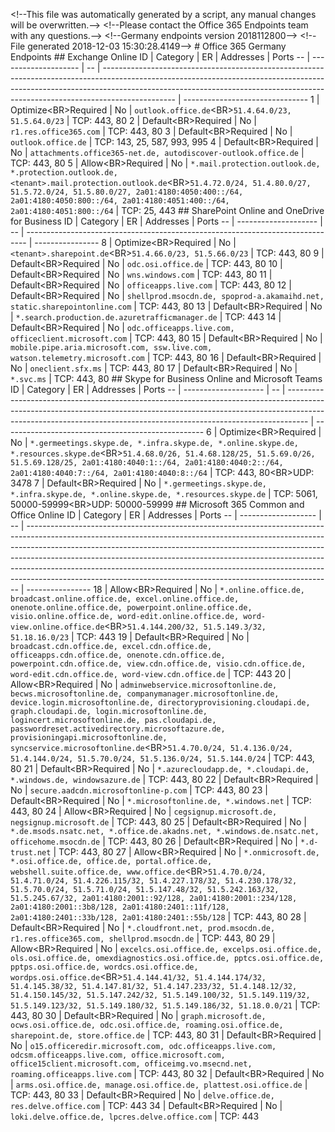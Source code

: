 ﻿< ! - - T h i s   f i l e   w a s   a u t o m a t i c a l l y   g e n e r a t e d   b y   a   s c r i p t ,   a n y   m a n u a l   c h a n g e s   w i l l   b e   o v e r w r i t t e n . - - > 
 < ! - - P l e a s e   c o n t a c t   t h e   O f f i c e   3 6 5   E n d p o i n t s   t e a m   w i t h   a n y   q u e s t i o n s . - - >  
 < ! - - G e r m a n y   e n d p o i n t s   v e r s i o n   2 0 1 8 1 1 2 8 0 0 - - >  
 < ! - - F i l e   g e n e r a t e d   2 0 1 8 - 1 2 - 0 3   1 5 : 3 0 : 2 8 . 4 1 4 9 - - >  
 
 #   O f f i c e   3 6 5   G e r m a n y   E n d p o i n t s 
  
 
 # #   E x c h a n g e   O n l i n e 
  
 I D   |   C a t e g o r y   |   E R   |   A d d r e s s e s   |   P o r t s  
 - -   |   - - - - - - - - - - - - - - - - - - - -   |   - -   |   - - - - - - - - - - - - - - - - - - - - - - - - - - - - - - - - - - - - - - - - - - - - - - - - - - - - - - - - - - - - - - - - - - - - - - - - - - - - - - - - - - - - - - - - - - - - - - - - - - - - - - - - - - - - - - - - - - - - - - - - - - - - - - - - - - - - - - - - - - - - - - - - - - - - - - - - - - - - - - - - - - - - - - - - - - - - - - - - - - - - - - - - - - - - - - - - - - - - - - - - - - - - - - - - - - - - - - - - - - - - - - - - - - - - - - - - - - - - - - - - - - - - - - - - - - - -   |   - - - - - - - - - - - - - - - - - - - - - - - - - - - - - - -  
 1   |   O p t i m i z e < B R > R e q u i r e d   |   N o   |   ` o u t l o o k . o f f i c e . d e ` < B R > ` 5 1 . 4 . 6 4 . 0 / 2 3 ,   5 1 . 5 . 6 4 . 0 / 2 3 `   |   * * T C P : * *   4 4 3 ,   8 0  
 2   |   D e f a u l t < B R > R e q u i r e d   |   N o   |   ` r 1 . r e s . o f f i c e 3 6 5 . c o m `   |   * * T C P : * *   4 4 3 ,   8 0  
 3   |   D e f a u l t < B R > R e q u i r e d   |   N o   |   ` o u t l o o k . o f f i c e . d e `   |   * * T C P : * *   1 4 3 ,   2 5 ,   5 8 7 ,   9 9 3 ,   9 9 5  
 4   |   D e f a u l t < B R > R e q u i r e d   |   N o   |   ` a t t a c h m e n t s . o f f i c e 3 6 5 - n e t . d e ,   a u t o d i s c o v e r - o u t l o o k . o f f i c e . d e `   |   * * T C P : * *   4 4 3 ,   8 0  
 5   |   A l l o w < B R > R e q u i r e d   |   N o   |   ` * . m a i l . p r o t e c t i o n . o u t l o o k . d e ,   * . p r o t e c t i o n . o u t l o o k . d e ,   < t e n a n t > . m a i l . p r o t e c t i o n . o u t l o o k . d e ` < B R > ` 5 1 . 4 . 7 2 . 0 / 2 4 ,   5 1 . 4 . 8 0 . 0 / 2 7 ,   5 1 . 5 . 7 2 . 0 / 2 4 ,   5 1 . 5 . 8 0 . 0 / 2 7 ,   2 a 0 1 : 4 1 8 0 : 4 0 5 0 : 4 0 0 : : / 6 4 ,   2 a 0 1 : 4 1 8 0 : 4 0 5 0 : 8 0 0 : : / 6 4 ,   2 a 0 1 : 4 1 8 0 : 4 0 5 1 : 4 0 0 : : / 6 4 ,   2 a 0 1 : 4 1 8 0 : 4 0 5 1 : 8 0 0 : : / 6 4 `   |   * * T C P : * *   2 5 ,   4 4 3  
 
 # #   S h a r e P o i n t   O n l i n e   a n d   O n e D r i v e   f o r   B u s i n e s s 
  
 I D   |   C a t e g o r y   |   E R   |   A d d r e s s e s   |   P o r t s  
 - -   |   - - - - - - - - - - - - - - - - - - - -   |   - -   |   - - - - - - - - - - - - - - - - - - - - - - - - - - - - - - - - - - - - - - - - - - - - - - - - - - - - - - - - - - - - - - - - - - - - - - - - - - - - - -   |   - - - - - - - - - - - - - - - -  
 8   |   O p t i m i z e < B R > R e q u i r e d   |   N o   |   ` < t e n a n t > . s h a r e p o i n t . d e ` < B R > ` 5 1 . 4 . 6 6 . 0 / 2 3 ,   5 1 . 5 . 6 6 . 0 / 2 3 `   |   * * T C P : * *   4 4 3 ,   8 0  
 9   |   D e f a u l t < B R > R e q u i r e d   |   N o   |   ` o d c . o s i . o f f i c e . d e `   |   * * T C P : * *   4 4 3 ,   8 0  
 1 0   |   D e f a u l t < B R > R e q u i r e d   |   N o   |   ` w n s . w i n d o w s . c o m `   |   * * T C P : * *   4 4 3 ,   8 0  
 1 1   |   D e f a u l t < B R > R e q u i r e d   |   N o   |   ` o f f i c e a p p s . l i v e . c o m `   |   * * T C P : * *   4 4 3 ,   8 0  
 1 2   |   D e f a u l t < B R > R e q u i r e d   |   N o   |   ` s h e l l p r o d . m s o c d n . d e ,   s p o p r o d - a . a k a m a i h d . n e t ,   s t a t i c . s h a r e p o i n t o n l i n e . c o m `   |   * * T C P : * *   4 4 3 ,   8 0  
 1 3   |   D e f a u l t < B R > R e q u i r e d   |   N o   |   ` * . s e a r c h . p r o d u c t i o n . d e . a z u r e t r a f f i c m a n a g e r . d e `   |   * * T C P : * *   4 4 3  
 1 4   |   D e f a u l t < B R > R e q u i r e d   |   N o   |   ` o d c . o f f i c e a p p s . l i v e . c o m ,   o f f i c e c l i e n t . m i c r o s o f t . c o m `   |   * * T C P : * *   4 4 3 ,   8 0  
 1 5   |   D e f a u l t < B R > R e q u i r e d   |   N o   |   ` m o b i l e . p i p e . a r i a . m i c r o s o f t . c o m ,   s s w . l i v e . c o m ,   w a t s o n . t e l e m e t r y . m i c r o s o f t . c o m `   |   * * T C P : * *   4 4 3 ,   8 0  
 1 6   |   D e f a u l t < B R > R e q u i r e d   |   N o   |   ` o n e c l i e n t . s f x . m s `   |   * * T C P : * *   4 4 3 ,   8 0  
 1 7   |   D e f a u l t < B R > R e q u i r e d   |   N o   |   ` * . s v c . m s `   |   * * T C P : * *   4 4 3 ,   8 0  
 
 # #   S k y p e   f o r   B u s i n e s s   O n l i n e   a n d   M i c r o s o f t   T e a m s 
  
 I D   |   C a t e g o r y   |   E R   |   A d d r e s s e s   |   P o r t s  
 - -   |   - - - - - - - - - - - - - - - - - - - -   |   - -   |   - - - - - - - - - - - - - - - - - - - - - - - - - - - - - - - - - - - - - - - - - - - - - - - - - - - - - - - - - - - - - - - - - - - - - - - - - - - - - - - - - - - - - - - - - - - - - - - - - - - - - - - - - - - - - - - - - - - - - - - - - - - - - - - - - - - - - - - - - - - - - - - - - - - - - - - - - - - - - - - - - - - - - - - - - - - - - - - - - - - - - - - - - - - - - - - - - - - - - - - - - - - - - - - - - - - - - - - - - - - - - - - - - - - - - - - - - - - - - - -   |   - - - - - - - - - - - - - - - - - - - - - - - - - - - - - - - - - - - - - - - - - - - - - - - - - -  
 6   |   O p t i m i z e < B R > R e q u i r e d   |   N o   |   ` * . g e r m e e t i n g s . s k y p e . d e ,   * . i n f r a . s k y p e . d e ,   * . o n l i n e . s k y p e . d e ,   * . r e s o u r c e s . s k y p e . d e ` < B R > ` 5 1 . 4 . 6 8 . 0 / 2 6 ,   5 1 . 4 . 6 8 . 1 2 8 / 2 5 ,   5 1 . 5 . 6 9 . 0 / 2 6 ,   5 1 . 5 . 6 9 . 1 2 8 / 2 5 ,   2 a 0 1 : 4 1 8 0 : 4 0 4 0 : 1 : : / 6 4 ,   2 a 0 1 : 4 1 8 0 : 4 0 4 0 : 2 : : / 6 4 ,   2 a 0 1 : 4 1 8 0 : 4 0 4 0 : 7 : : / 6 4 ,   2 a 0 1 : 4 1 8 0 : 4 0 4 0 : 8 : : / 6 4 `   |   * * T C P : * *   4 4 3 ,   8 0 < B R > * * U D P : * *   3 4 7 8  
 7   |   D e f a u l t < B R > R e q u i r e d   |   N o   |   ` * . g e r m e e t i n g s . s k y p e . d e ,   * . i n f r a . s k y p e . d e ,   * . o n l i n e . s k y p e . d e ,   * . r e s o u r c e s . s k y p e . d e `   |   * * T C P : * *   5 0 6 1 ,   5 0 0 0 0 - 5 9 9 9 9 < B R > * * U D P : * *   5 0 0 0 0 - 5 9 9 9 9  
 
 # #   M i c r o s o f t   3 6 5   C o m m o n   a n d   O f f i c e   O n l i n e 
  
 I D   |   C a t e g o r y   |   E R   |   A d d r e s s e s   |   P o r t s  
 - -   |   - - - - - - - - - - - - - - - - - - -   |   - -   |   - - - - - - - - - - - - - - - - - - - - - - - - - - - - - - - - - - - - - - - - - - - - - - - - - - - - - - - - - - - - - - - - - - - - - - - - - - - - - - - - - - - - - - - - - - - - - - - - - - - - - - - - - - - - - - - - - - - - - - - - - - - - - - - - - - - - - - - - - - - - - - - - - - - - - - - - - - - - - - - - - - - - - - - - - - - - - - - - - - - - - - - - - - - - - - - - - - - - - - - - - - - - - - - - - - - - - - - - - - - - - - - - - - - - - - - - - - - - - - - - - - - - - - - - - - - - - - - - - - - - - - - - - - - - - - - - - - - - - - - - - - - - - - - - - - - - - - - - - - - - - - - - - - - - - - - - - - - - - - - - - - - - - - - - - - - - - - - - - - - - - - - - - - - - - - - - - - - - - - - - - - - - - - - - - - - - - - - - - - - - - - - - - - - - - - - - - - - - - - - - - - - - - - - - - - - - - - - - - - - - - - - - - - - - - - - - - - - - - - - - - - - - - - - - - - - - - - - - - - - - - - - - - -   |   - - - - - - - - - - - - - - - -  
 1 8   |   A l l o w < B R > R e q u i r e d   |   N o   |   ` * . o n l i n e . o f f i c e . d e ,   b r o a d c a s t . o n l i n e . o f f i c e . d e ,   e x c e l . o n l i n e . o f f i c e . d e ,   o n e n o t e . o n l i n e . o f f i c e . d e ,   p o w e r p o i n t . o n l i n e . o f f i c e . d e ,   v i s i o . o n l i n e . o f f i c e . d e ,   w o r d - e d i t . o n l i n e . o f f i c e . d e ,   w o r d - v i e w . o n l i n e . o f f i c e . d e ` < B R > ` 5 1 . 4 . 1 4 4 . 2 0 0 / 3 2 ,   5 1 . 5 . 1 4 9 . 3 / 3 2 ,   5 1 . 1 8 . 1 6 . 0 / 2 3 `   |   * * T C P : * *   4 4 3  
 1 9   |   D e f a u l t < B R > R e q u i r e d   |   N o   |   ` b r o a d c a s t . c d n . o f f i c e . d e ,   e x c e l . c d n . o f f i c e . d e ,   o f f i c e a p p s . c d n . o f f i c e . d e ,   o n e n o t e . c d n . o f f i c e . d e ,   p o w e r p o i n t . c d n . o f f i c e . d e ,   v i e w . c d n . o f f i c e . d e ,   v i s i o . c d n . o f f i c e . d e ,   w o r d - e d i t . c d n . o f f i c e . d e ,   w o r d - v i e w . c d n . o f f i c e . d e `   |   * * T C P : * *   4 4 3  
 2 0   |   A l l o w < B R > R e q u i r e d   |   N o   |   ` a d m i n w e b s e r v i c e . m i c r o s o f t o n l i n e . d e ,   b e c w s . m i c r o s o f t o n l i n e . d e ,   c o m p a n y m a n a g e r . m i c r o s o f t o n l i n e . d e ,   d e v i c e . l o g i n . m i c r o s o f t o n l i n e . d e ,   d i r e c t o r y p r o v i s i o n i n g . c l o u d a p i . d e ,   g r a p h . c l o u d a p i . d e ,   l o g i n . m i c r o s o f t o n l i n e . d e ,   l o g i n c e r t . m i c r o s o f t o n l i n e . d e ,   p a s . c l o u d a p i . d e ,   p a s s w o r d r e s e t . a c t i v e d i r e c t o r y . m i c r o s o f t a z u r e . d e ,   p r o v i s i o n i n g a p i . m i c r o s o f t o n l i n e . d e ,   s y n c s e r v i c e . m i c r o s o f t o n l i n e . d e ` < B R > ` 5 1 . 4 . 7 0 . 0 / 2 4 ,   5 1 . 4 . 1 3 6 . 0 / 2 4 ,   5 1 . 4 . 1 4 4 . 0 / 2 4 ,   5 1 . 5 . 7 0 . 0 / 2 4 ,   5 1 . 5 . 1 3 6 . 0 / 2 4 ,   5 1 . 5 . 1 4 4 . 0 / 2 4 `   |   * * T C P : * *   4 4 3 ,   8 0  
 2 1   |   D e f a u l t < B R > R e q u i r e d   |   N o   |   ` * . a z u r e c l o u d a p p . d e ,   * . c l o u d a p i . d e ,   * . w i n d o w s . d e ,   w i n d o w s a z u r e . d e `   |   * * T C P : * *   4 4 3 ,   8 0  
 2 2   |   D e f a u l t < B R > R e q u i r e d   |   N o   |   ` s e c u r e . a a d c d n . m i c r o s o f t o n l i n e - p . c o m `   |   * * T C P : * *   4 4 3 ,   8 0  
 2 3   |   D e f a u l t < B R > R e q u i r e d   |   N o   |   ` * . m i c r o s o f t o n l i n e . d e ,   * . w i n d o w s . n e t `   |   * * T C P : * *   4 4 3 ,   8 0  
 2 4   |   A l l o w < B R > R e q u i r e d   |   N o   |   ` c e g s i g n u p . m i c r o s o f t . d e ,   n e g s i g n u p . m i c r o s o f t . d e `   |   * * T C P : * *   4 4 3 ,   8 0  
 2 5   |   D e f a u l t < B R > R e q u i r e d   |   N o   |   ` * . d e . m s o d s . n s a t c . n e t ,   * . o f f i c e . d e . a k a d n s . n e t ,   * . w i n d o w s . d e . n s a t c . n e t ,   o f f i c e h o m e . m s o c d n . d e `   |   * * T C P : * *   4 4 3 ,   8 0  
 2 6   |   D e f a u l t < B R > R e q u i r e d   |   N o   |   ` * . d - t r u s t . n e t `   |   * * T C P : * *   4 4 3 ,   8 0  
 2 7   |   A l l o w < B R > R e q u i r e d   |   N o   |   ` * . o n m i c r o s o f t . d e ,   * . o s i . o f f i c e . d e ,   o f f i c e . d e ,   p o r t a l . o f f i c e . d e ,   w e b s h e l l . s u i t e . o f f i c e . d e ,   w w w . o f f i c e . d e ` < B R > ` 5 1 . 4 . 7 0 . 0 / 2 4 ,   5 1 . 4 . 7 1 . 0 / 2 4 ,   5 1 . 4 . 2 2 6 . 1 1 5 / 3 2 ,   5 1 . 4 . 2 2 7 . 1 7 8 / 3 2 ,   5 1 . 4 . 2 3 0 . 1 7 8 / 3 2 ,   5 1 . 5 . 7 0 . 0 / 2 4 ,   5 1 . 5 . 7 1 . 0 / 2 4 ,   5 1 . 5 . 1 4 7 . 4 8 / 3 2 ,   5 1 . 5 . 2 4 2 . 1 6 3 / 3 2 ,   5 1 . 5 . 2 4 5 . 6 7 / 3 2 ,   2 a 0 1 : 4 1 8 0 : 2 0 0 1 : : 9 2 / 1 2 8 ,   2 a 0 1 : 4 1 8 0 : 2 0 0 1 : : 2 3 4 / 1 2 8 ,   2 a 0 1 : 4 1 8 0 : 2 0 0 1 : : 3 b 8 / 1 2 8 ,   2 a 0 1 : 4 1 8 0 : 2 4 0 1 : : 1 1 f / 1 2 8 ,   2 a 0 1 : 4 1 8 0 : 2 4 0 1 : : 3 3 b / 1 2 8 ,   2 a 0 1 : 4 1 8 0 : 2 4 0 1 : : 5 5 b / 1 2 8 `   |   * * T C P : * *   4 4 3 ,   8 0  
 2 8   |   D e f a u l t < B R > R e q u i r e d   |   N o   |   ` * . c l o u d f r o n t . n e t ,   p r o d . m s o c d n . d e ,   r 1 . r e s . o f f i c e 3 6 5 . c o m ,   s h e l l p r o d . m s o c d n . d e `   |   * * T C P : * *   4 4 3 ,   8 0  
 2 9   |   A l l o w < B R > R e q u i r e d   |   N o   |   ` e x c e l c s . o s i . o f f i c e . d e ,   e x c e l p s . o s i . o f f i c e . d e ,   o l s . o s i . o f f i c e . d e ,   o m e x d i a g n o s t i c s . o s i . o f f i c e . d e ,   p p t c s . o s i . o f f i c e . d e ,   p p t p s . o s i . o f f i c e . d e ,   w o r d c s . o s i . o f f i c e . d e ,   w o r d p s . o s i . o f f i c e . d e ` < B R > ` 5 1 . 4 . 1 4 4 . 4 1 / 3 2 ,   5 1 . 4 . 1 4 4 . 1 7 4 / 3 2 ,   5 1 . 4 . 1 4 5 . 3 8 / 3 2 ,   5 1 . 4 . 1 4 7 . 8 1 / 3 2 ,   5 1 . 4 . 1 4 7 . 2 3 3 / 3 2 ,   5 1 . 4 . 1 4 8 . 1 2 / 3 2 ,   5 1 . 4 . 1 5 0 . 1 4 5 / 3 2 ,   5 1 . 5 . 1 4 7 . 2 4 2 / 3 2 ,   5 1 . 5 . 1 4 9 . 1 0 0 / 3 2 ,   5 1 . 5 . 1 4 9 . 1 1 9 / 3 2 ,   5 1 . 5 . 1 4 9 . 1 2 3 / 3 2 ,   5 1 . 5 . 1 4 9 . 1 8 0 / 3 2 ,   5 1 . 5 . 1 4 9 . 1 8 6 / 3 2 ,   5 1 . 1 8 . 0 . 0 / 2 1 `   |   * * T C P : * *   4 4 3 ,   8 0  
 3 0   |   D e f a u l t < B R > R e q u i r e d   |   N o   |   ` g r a p h . m i c r o s o f t . d e ,   o c w s . o s i . o f f i c e . d e ,   o d c . o s i . o f f i c e . d e ,   r o a m i n g . o s i . o f f i c e . d e ,   s h a r e p o i n t . d e ,   s t o r e . o f f i c e . d e `   |   * * T C P : * *   4 4 3 ,   8 0  
 3 1   |   D e f a u l t < B R > R e q u i r e d   |   N o   |   ` o 1 5 . o f f i c e r e d i r . m i c r o s o f t . c o m ,   o d c . o f f i c e a p p s . l i v e . c o m ,   o d c s m . o f f i c e a p p s . l i v e . c o m ,   o f f i c e . m i c r o s o f t . c o m ,   o f f i c e 1 5 c l i e n t . m i c r o s o f t . c o m ,   o f f i c e i m g . v o . m s e c n d . n e t ,   r o a m i n g . o f f i c e a p p s . l i v e . c o m `   |   * * T C P : * *   4 4 3 ,   8 0  
 3 2   |   D e f a u l t < B R > R e q u i r e d   |   N o   |   ` a r m s . o s i . o f f i c e . d e ,   m a n a g e . o s i . o f f i c e . d e ,   p l a t t e s t . o s i . o f f i c e . d e `   |   * * T C P : * *   4 4 3 ,   8 0  
 3 3   |   D e f a u l t < B R > R e q u i r e d   |   N o   |   ` d e l v e . o f f i c e . d e ,   r e s . d e l v e . o f f i c e . c o m `   |   * * T C P : * *   4 4 3  
 3 4   |   D e f a u l t < B R > R e q u i r e d   |   N o   |   ` l o k i . d e l v e . o f f i c e . d e ,   l p c r e s . d e l v e . o f f i c e . c o m `   |   * * T C P : * *   4 4 3  
 